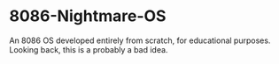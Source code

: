 # 8086-Nightmare-OS
An 8086 OS developed entirely from scratch, for educational purposes. Looking back, this is a probably a bad idea.
